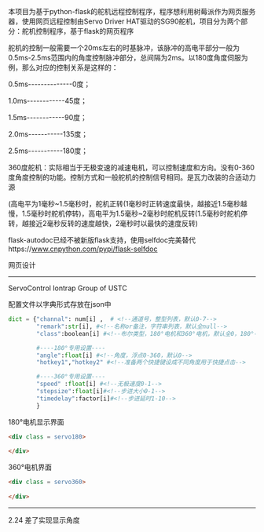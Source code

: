 本项目为基于python-flask的舵机远程控制程序，程序想利用树莓派作为网页服务器，使用网页远程控制由Servo Driver HAT驱动的SG90舵机，项目分为两个部分：舵机控制程序，基于flask的网页程序

舵机的控制一般需要一个20ms左右的时基脉冲，该脉冲的高电平部分一般为0.5ms-2.5ms范围内的角度控制脉冲部分，总间隔为2ms。以180度角度伺服为例，那么对应的控制关系是这样的：

   0.5ms--------------0度；

   1.0ms------------45度；

   1.5ms------------90度；

   2.0ms-----------135度；

   2.5ms-----------180度；


   360度舵机：实际相当于无极变速的减速电机，可以控制速度和方向。没有0-360度角度控制的功能。控制方式和一般舵机的控制信号相同。是瓦力改装的合适动力源


(高电平为1毫秒~1.5毫秒时，舵机正转(1毫秒时正转速度最快，越接近1.5毫秒越慢，1.5毫秒时舵机停转)，高电平为1.5毫秒~2毫秒时舵机反转(1.5毫秒时舵机停转，越接近2毫秒反转的速度越快，2毫秒时以最快的速度反转)



flask-autodoc已经不被新版flask支持，使用selfdoc完美替代https://www.cnpython.com/pypi/flask-selfdoc



网页设计

-----

ServoControl                                                                                                                     Iontrap Group of USTC

配置文件以字典形式存放在json中

```python
dict = {"channal": num[i] ,  # <!--通道号，整型列表，默认0-7--> 
		"remark":str[i], #<!--名称or备注，字符串列表，默认全null-->
		"class":boolean[i] #<!--布尔类型，180°电机和360°电机，默认全0，180°-->

		#----180°专用设置----
		"angle":float[i] #<!--角度，浮点0-360，默认0-->
		"hotkey1","hotkey2" #<!--准备两个快捷键设成不同角度用于快捷点击-->

		#----360°专用设置----
		"speed" :float[i] #<!--无极速度0-1-->
		"stepsize":float[i]#<!--步进大小0-1-->
		"timedelay":factor[i]#<!--步进延时1-10-->
		}
```

180°电机显示界面

```html
<div class = servo180>
    
</div>
```

360°电机界面

```html
<div class = servo360>
    
</div>
```



---

2.24 差了实现显示角度